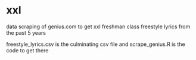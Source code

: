 # xxl
data scraping of genius.com to get xxl freshman class freestyle lyrics from the past 5 years

freestyle_lyrics.csv is the culminating csv file and scrape_genius.R is the code to get there
